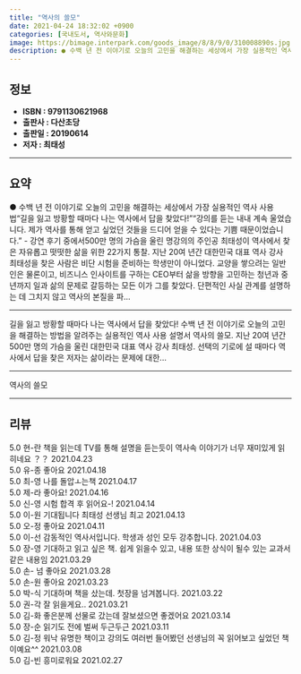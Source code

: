 ```yaml
---
title: "역사의 쓸모"
date: 2021-04-24 18:32:02 +0900
categories: [국내도서, 역사와문화]
image: https://bimage.interpark.com/goods_image/8/8/9/0/310008890s.jpg
description: ● 수백 년 전 이야기로 오늘의 고민을 해결하는 세상에서 가장 실용적인 역사 사용법“길을 잃고 방황할 때마다 나는 역사에서 답을 찾았다!”“강의를 듣는 내내 계속 울었습니다. 제가 역사를 통해 얻고 싶었던 것들을 드디어 얻을 수 있다는 기쁨 때문이었습니다.” - 강연 후기 중에서500
---
```


## **정보**

- **ISBN : 9791130621968**
- **출판사 : 다산초당**
- **출판일 : 20190614**
- **저자 : 최태성**

------



## **요약**

●  수백 년 전 이야기로 오늘의 고민을 해결하는 세상에서 가장 실용적인 역사 사용법“길을 잃고 방황할 때마다 나는 역사에서 답을 찾았다!”“강의를 듣는 내내 계속 울었습니다. 제가 역사를 통해 얻고 싶었던 것들을 드디어 얻을 수 있다는 기쁨 때문이었습니다.” - 강연 후기 중에서500만 명의 가슴을 울린 명강의의 주인공 최태성이 역사에서 찾은 자유롭고 떳떳한 삶을 위한 22가지 통찰. 지난 20여 년간 대한민국 대표 역사 강사 최태성을 찾은 사람은 비단 시험을 준비하는 학생만이 아니었다. 교양을 쌓으려는 일반인은 물론이고, 비즈니스 인사이트를 구하는 CEO부터 삶을 방향을 고민하는 청년과 중년까지 일과 삶의 문제로 갈등하는 모든 이가 그를 찾았다. 단편적인 사실 관계를 설명하는 데 그치지 않고 역사의 본질을 파...

------

길을 잃고 방황할 때마다 나는 역사에서 답을 찾았다!
수백 년 전 이야기로 오늘의 고민을 해결하는 방법을 알려주는 실용적인 역사 사용 설명서 역사의 쓸모. 지난 20여 년간 500만 명의 가슴을 울린 대한민국 대표 역사 강사 최태성. 선택의 기로에 설 때마다 역사에서 답을 찾은 저자는 삶이라는 문제에 대한... 

------


역사의 쓸모 

------


## **리뷰** 

5.0 현-란 책을 읽는데 TV를 통해 설명을 듣는듯이 역사속 이야기가 너무 재미있게 읽히네요 ？？ 2021.04.23 <br/>5.0 유-종 좋아요 2021.04.18 <br/>5.0 최-영 나를 돌압ㅗ는책 2021.04.17 <br/>5.0 제-라 좋아요! 2021.04.16 <br/>5.0 신-영 시험 합격 후 읽어요-! 2021.04.14 <br/>5.0 이-원 기대됩니다 최태성 선생님 최고 2021.04.13 <br/>5.0 오-정 좋아요 2021.04.11 <br/>5.0 이-선 감동적인 역사서입니다. 학생과 성인 모두 강추합니다. 2021.04.03 <br/>5.0 장-영 기대하고 읽고 싶은 책. 
쉽게 읽을수 있고, 내용 또한 상식이 될수 있는 교과서 같은 내용임
 2021.03.29 <br/>5.0 손- 넘 좋아요  2021.03.28 <br/>5.0 손-원 좋아요  2021.03.23 <br/>5.0 박-식 기대하며 책을 샀는데. 첫장을 넘겨봅니다. 2021.03.22 <br/>5.0 권-각 잘 읽을게요.. 2021.03.21 <br/>5.0 김-화 좋은분께 선물로 갔는데  잘보셨으면 좋겠어요 2021.03.14 <br/>5.0 장-순 읽기도 전에 벌써 두근두근 2021.03.11 <br/>5.0 김-정 워낙 유명한 책이고 강의도 여러번 들어봤던 선생님의 꼭 읽어보고 싶었던 책이예요^^ 2021.03.08 <br/>5.0 김-빈 흥미로워요 2021.02.27 <br/>